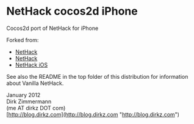 NetHack cocos2d iPhone
======================

Cocos2d port of NetHack for iPhone

Forked from:

* [NetHack](https://github.com/Vanilla-NetHack/NetHack)
* [NetHack](https://github.com/dirkz/NetHack)
* [NetHack iOS](https://github.com/dirkz/NetHack-iOS)

See also the README in the top folder of this distribution for information about
Vanilla NetHack.

January 2012  
Dirk Zimmermann  
(me AT dirkz DOT com)  
[http://blog.dirkz.com](http://blog.dirkz.com "http://blog.dirkz.com")

